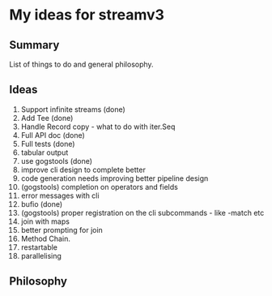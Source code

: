 # My ideas for streamv3

## Summary

List of things to do and general philosophy.

## Ideas

  1. Support infinite streams (done)
  1. Add Tee (done)
  1. Handle Record copy - what to do with iter.Seq
  1. Full API doc (done)
  1. Full tests (done)
  1. tabular output
  1. use gogstools (done)
  1. improve cli design to complete better
  1. code generation needs improving better pipeline design
  1. (gogstools) completion on operators and fields
  1. error messages with cli
  1. bufio (done)
  1. (gogstools) proper registration on the cli subcommands - like -match etc
  1. join with maps
  1. better prompting for join
  1. Method Chain.
  1. restartable
  1. parallelising


## Philosophy

